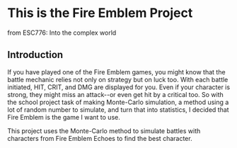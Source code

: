 # This is the Fire Emblem Project
from ESC776: Into the complex world

## Introduction
If you have played one of the Fire Emblem games, you might know that the battle mechanic relies not only on strategy but on luck too.
With each battle initiated, HIT, CRIT, and DMG are displayed for you. Even if your character is strong, they might miss an attack--or even get hit by a critical too.
So with the school project task of making Monte-Carlo simulation, a method using a lot of random number to simulate, and turn that into statistics, I decided that Fire Emblem is the game I want to use.

This project uses the Monte-Carlo method to simulate battles with characters from Fire Emblem Echoes to find the best character.

